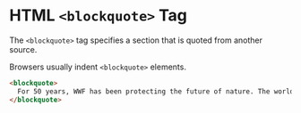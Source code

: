 # HTML `<blockquote>` Tag

The `<blockquote>` tag specifies a section that is quoted from another source.

Browsers usually indent `<blockquote>` elements.

```html
<blockquote>
  For 50 years, WWF has been protecting the future of nature. The world's leading conservation organization, WWF works in 100 countries and is supported by 1.2 million members in the United States and close to 5 million globally.
</blockquote>
```
